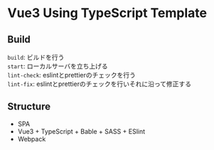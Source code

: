 # Vue3 Using TypeScript Template

## Build

`build`: ビルドを行う  
`start`: ローカルサーバを立ち上げる  
`lint-check`: eslintとprettierのチェックを行う  
`lint-fix`: eslintとprettierのチェックを行いそれに沿って修正する    

## Structure
- SPA
- Vue3 + TypeScript + Bable + SASS + ESlint
- Webpack

